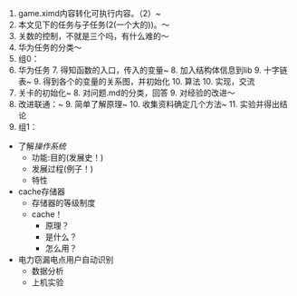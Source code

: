 1. game.ximd内容转化可执行内容。（2）~
2. 本文见下的任务与子任务(2(一个大的))。～
3. 关数的控制，不就是三个吗，有什么难的～
4. 华为任务的分类～
5. 组0：
  6. 华为任务
    7. 得知函数的入口，传入的变量~
    8. 加入结构体信息到lib
      9. 十字链表~
    9. 得到各个的变量的关系图，并初始化
    10. 算法
    10. 实现，交流
  7. 关卡的初始化~
    8. 对问题.md的分类，回答
    9. 对经验的改进～
  8. 改进联通：~
    9. 简单了解原理~
    10. 收集资料确定几个方法~
    11. 实验并得出结论
5. 组1：
  * 了解*操作系统*
    * 功能:目的(发展史！)
    * 发展过程(例子！)
    * 特性
  * cache存储器
    * 存储器的等级制度
    * cache！
      * 原理？
      * 是什么？
      * 怎么用？
  * 电力窃漏电点用户自动识别
    * 数据分析
    * 上机实验

